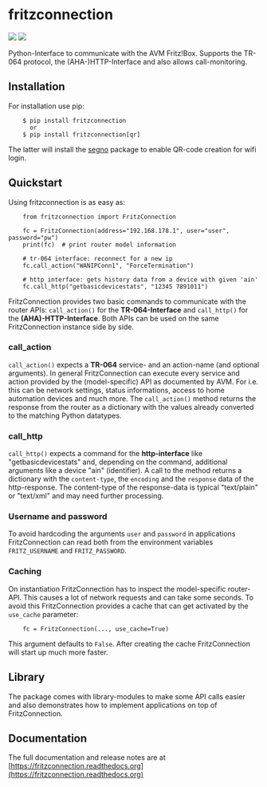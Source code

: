 
# fritzconnection

![](https://img.shields.io/pypi/pyversions/fritzconnection.svg)
![](https://img.shields.io/pypi/l/fritzconnection.svg)

Python-Interface to communicate with the AVM Fritz!Box. Supports the TR-064 protocol, the (AHA-)HTTP-Interface and also allows call-monitoring.


## Installation

For installation use pip:

```
    $ pip install fritzconnection
      or
    $ pip install fritzconnection[qr]
```

The latter will install the [segno](https://github.com/heuer/segno) package to enable QR-code creation for wifi login.

## Quickstart

Using fritzconnection is as easy as:

```
    from fritzconnection import FritzConnection

    fc = FritzConnection(address="192.168.178.1", user="user", password="pw")
    print(fc)  # print router model information

    # tr-064 interface: reconnect for a new ip
    fc.call_action("WANIPConn1", "ForceTermination")

    # http interface: gets history data from a device with given 'ain'
    fc.call_http("getbasicdevicestats", "12345 7891011")
```

FritzConnection provides two basic commands to communicate with the router APIs: `call_action()` for the __TR-064-Interface__ and `call_http()` for the __(AHA)-HTTP-Interface__. Both APIs can be used on the same FritzConnection instance side by side.

### call_action

`call_action()` expects a __TR-064__ service- and an action-name (and optional arguments). In general FritzConnection can execute every service and action provided by the (model-specific) API as documented by AVM. For i.e. this can be network settings, status informations, access to home automation devices and much more. The `call_action()` method returns the response from the router as a dictionary with the values already converted to the matching Python datatypes.

### call_http

`call_http()` expects a command for the __http-interface__ like "getbasicdevicestats" and, depending on the command, additional arguments like a device "ain" (identifier). A call to the method returns a dictionary with the `content-type`, the `encoding` and the `response` data of the http-response. The content-type of the response-data is typical "text/plain" or "text/xml" and may need further processing.

### Username and password

To avoid hardcoding the arguments `user` and `password` in applications FritzConnection can read both from the environment variables `FRITZ_USERNAME` and `FRITZ_PASSWORD`.


### Caching

On instantiation FritzConnection has to inspect the model-specific router-API. This causes a lot of network requests and can take some seconds. To avoid this FritzConnection provides a cache that can get activated by the `use_cache` parameter:

```
    fc = FritzConnection(..., use_cache=True)
```

This argument defaults to `False`. After creating the cache FritzConnection will start up much more faster.


## Library


The package comes with library-modules to make some API calls easier and also demonstrates how to implement applications on top of FritzConnection.


## Documentation

The full documentation and release notes are at [https://fritzconnection.readthedocs.org](https://fritzconnection.readthedocs.org)

